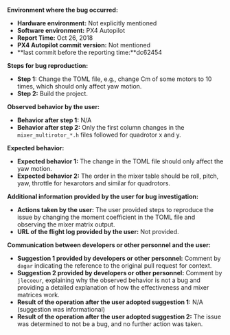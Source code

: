 **Environment where the bug occurred:**

- **Hardware environment:** Not explicitly mentioned
- **Software environment:** PX4 Autopilot
- **Report Time:** Oct 26, 2018
- **PX4 Autopilot commit version:** Not mentioned
- **last commit before the reporting time:**dc62454

**Steps for bug reproduction:**

- **Step 1:** Change the TOML file, e.g., change Cm of some motors to 10 times, which should only affect yaw motion.
- **Step 2:** Build the project.

**Observed behavior by the user:**

- **Behavior after step 1:** N/A
- **Behavior after step 2:** Only the first column changes in the `mixer_multirotor_*.h` files followed for quadrotor x and y.

**Expected behavior:**

- **Expected behavior 1:** The change in the TOML file should only affect the yaw motion.
- **Expected behavior 2:** The order in the mixer table should be roll, pitch, yaw, throttle for hexarotors and similar for quadrotors.

**Additional information provided by the user for bug investigation:**

- **Actions taken by the user:** The user provided steps to reproduce the issue by changing the moment coefficient in the TOML file and observing the mixer matrix output.
- **URL of the flight log provided by the user:** Not provided.

**Communication between developers or other personnel and the user:**

- **Suggestion 1 provided by developers or other personnel:** Comment by `dagar` indicating the reference to the original pull request for context.
- **Suggestion 2 provided by developers or other personnel:** Comment by `jlecoeur`, explaining why the observed behavior is not a bug and providing a detailed explanation of how the effectiveness and mixer matrices work.
- **Result of the operation after the user adopted suggestion 1:** N/A (suggestion was informational)
- **Result of the operation after the user adopted suggestion 2:** The issue was determined to not be a bug, and no further action was taken.
